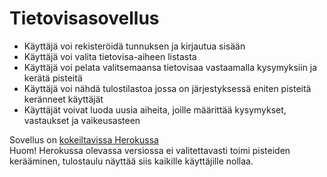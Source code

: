 # Tietovisasovellus


- Käyttäjä voi rekisteröidä tunnuksen ja kirjautua sisään
- Käyttäjä voi valita tietovisa-aiheen listasta 
- Käyttäjä voi pelata valitsemaansa tietovisaa vastaamalla kysymyksiin ja kerätä pisteitä
- Käyttäjä voi nähdä tulostilastoa jossa on järjestyksessä eniten pisteitä keränneet käyttäjät
- Käyttäjät voivat luoda uusia aiheita, joille määrittää kysymykset, vastaukset ja vaikeusasteen

Sovellus on [kokeiltavissa Herokussa](https://tsoha-tietovisa.herokuapp.com/)
</br>
Huom! Herokussa olevassa versiossa ei valitettavasti toimi pisteiden kerääminen, tulostaulu näyttää siis kaikille käyttäjille nollaa.
